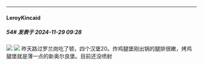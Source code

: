 ﻿
*****

####  LeroyKincaid  
##### 54#       发表于 2024-11-29 09:28

<img src="https://p.sda1.dev/20/9b600074fbdcac63fbee91688ff305b8/CMP_20241128172605823.jpg" referrerpolicy="no-referrer">
<img src="https://p.sda1.dev/20/5fe7fe9f9c9e4305f6b723cca21b8bd6/CMP_20241128172605910.jpg" referrerpolicy="no-referrer">
昨天路过罗兰岗吃了顿，四个汉堡20。炸鸡腿堡刚出锅的腿排很嫩，烤鸡腿堡就是薄一点的新奥尔良堡。目前还没喷射

